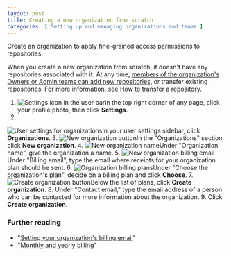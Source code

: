 ```yaml
---
layout: post
title: Creating a new organization from scratch
categories: ['Setting up and managing organizations and teams']
---
```


Create an organization to apply fine-grained access permissions to repositories.

When you create a new organization from scratch, it doesn't have any repositories associated with it. At any time, [members of the organization's Owners or Admin teams can add new repositories][4], or transfer existing repositories. For more information, see [How to transfer a repository][5].

1. ![Settings icon in the user bar](/assets/images/help/settings/userbar-account-settings.png)In the top right corner of any page, click your profile photo, then click **Settings**.
2. 
![User settings for organizations](/assets/images/help/settings/settings-user-orgs.png)In your user settings sidebar, click **Organizations**.
3. 
![New organization button](/assets/images/help/settings/new-org-button.png)In the "Organizations" section, click **New organization**.
4. 
![New organization name](/assets/images/help/organizations/new-org-name.png)Under "Organization name", give the organization a name.
5. 
![New organization billing email](/assets/images/help/organizations/new-org-billing-email.png)Under "Billing email", type the email where receipts for your organization plan should be sent.
6. ![Organization billing plans](/assets/images/help/organizations/org-billing-plans.png)Under "Choose the organization's plan", decide on a billing plan and click **Choose**.
7. 
![Create organization button](/assets/images/help/organizations/new-org-create.png)Below the list of plans, click **Create organization**.
8. 
Under "Contact email," type the email address of a person who can be contacted for more information about the organization.
9. Click **Create organization**.

### [][6]Further reading

* "[Setting your organization's billing email][7]"
* "[Monthly and yearly billing][8]"


[0]: #platform-mac
[1]: #platform-windows
[2]: #platform-linux
[3]: #platform-all
[4]: /articles/permission-levels-for-an-organization-repository
[5]: /articles/transferring-a-repository#transferring-between-organizations
[6]: #further-reading
[7]: /articles/setting-your-organization-s-billing-email
[8]: /articles/monthly-and-yearly-billing
